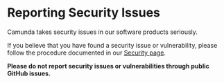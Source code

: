 # Reporting Security Issues

Camunda takes security issues in our software products seriously.

If you believe that you have found a security issue or vulnerability, please follow the procedure documented in our [Security page](https://camunda.com/security/).

__Please do not report security issues or vulnerabilities through public GitHub issues.__
